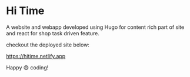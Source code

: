 # Hi Time

A website and webapp developed using Hugo for content rich part of site and react for shop task driven feature.

checkout the deployed site below:

https://hitime.netlify.app

Happy :smile: coding!
